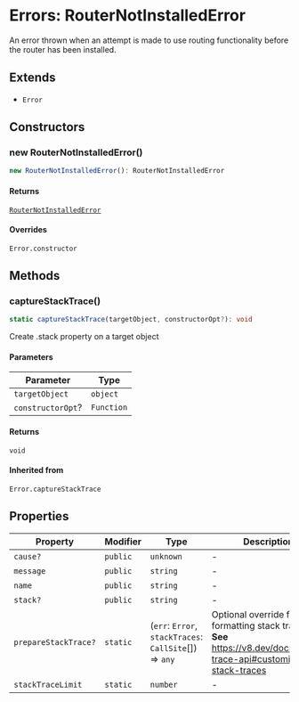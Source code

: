 # Errors: RouterNotInstalledError

An error thrown when an attempt is made to use routing functionality before the router has been installed.

## Extends

- `Error`

## Constructors

### new RouterNotInstalledError()

```ts
new RouterNotInstalledError(): RouterNotInstalledError
```

#### Returns

[`RouterNotInstalledError`](RouterNotInstalledError.md)

#### Overrides

`Error.constructor`

## Methods

### captureStackTrace()

```ts
static captureStackTrace(targetObject, constructorOpt?): void
```

Create .stack property on a target object

#### Parameters

| Parameter | Type |
| ------ | ------ |
| `targetObject` | `object` |
| `constructorOpt`? | `Function` |

#### Returns

`void`

#### Inherited from

`Error.captureStackTrace`

## Properties

| Property | Modifier | Type | Description | Inherited from |
| ------ | ------ | ------ | ------ | ------ |
| `cause?` | `public` | `unknown` | - | `Error.cause` |
| `message` | `public` | `string` | - | `Error.message` |
| `name` | `public` | `string` | - | `Error.name` |
| `stack?` | `public` | `string` | - | `Error.stack` |
| `prepareStackTrace?` | `static` | (`err`: `Error`, `stackTraces`: `CallSite`[]) => `any` | Optional override for formatting stack traces **See** https://v8.dev/docs/stack-trace-api#customizing-stack-traces | `Error.prepareStackTrace` |
| `stackTraceLimit` | `static` | `number` | - | `Error.stackTraceLimit` |
